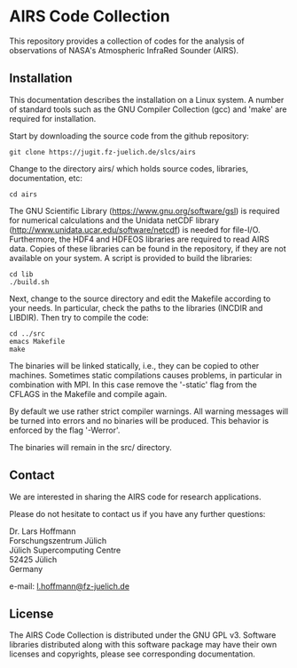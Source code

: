 # AIRS Code Collection

This repository provides a collection of codes for the analysis of
observations of NASA's Atmospheric InfraRed Sounder (AIRS).

## Installation

This documentation describes the installation on a Linux system.
A number of standard tools such as the GNU Compiler Collection (gcc)
and 'make' are required for installation.

Start by downloading the source code from the github repository:

    git clone https://jugit.fz-juelich.de/slcs/airs

Change to the directory airs/ which holds source codes,
libraries, documentation, etc:

    cd airs

The GNU Scientific Library (https://www.gnu.org/software/gsl)
is required for numerical calculations and the Unidata netCDF library
(http://www.unidata.ucar.edu/software/netcdf) is needed for file-I/O.
Furthermore, the HDF4 and HDFEOS libraries are required to read AIRS data.
Copies of these libraries can be found in the repository, if they are
not available on your system. A script is provided to build the libraries:

    cd lib
    ./build.sh

Next, change to the source directory and edit the Makefile according to
your needs. In particular, check the paths to the libraries
(INCDIR and LIBDIR). Then try to compile the code:

    cd ../src
    emacs Makefile
    make

The binaries will be linked statically, i.e., they can be copied to other
machines. Sometimes static compilations causes problems, in particular in
combination with MPI. In this case remove the '-static' flag from the
CFLAGS in the Makefile and compile again.

By default we use rather strict compiler warnings.
All warning messages will be turned into errors and no binaries will be
produced. This behavior is enforced by the flag '-Werror'.

The binaries will remain in the src/ directory.

## Contact

We are interested in sharing the AIRS code for research applications.

Please do not hesitate to contact us if you have any further questions:

Dr. Lars Hoffmann  
Forschungszentrum Jülich  
Jülich Supercomputing Centre  
52425 Jülich  
Germany  

e-mail: l.hoffmann@fz-juelich.de

## License

The AIRS Code Collection is distributed under the GNU GPL v3.
Software libraries distributed along with this software package may have
their own licenses and copyrights, please see corresponding documentation.
